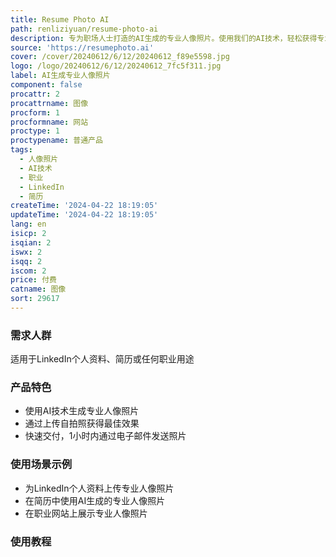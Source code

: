 ```yaml
---
title: Resume Photo AI
path: renliziyuan/resume-photo-ai
description: 专为职场人士打造的AI生成的专业人像照片。使用我们的AI技术，轻松获得专业人像照片，非常适合LinkedIn个人资料、简历或任何职业用途。
source: 'https://resumephoto.ai'
cover: /cover/20240612/6/12/20240612_f89e5598.jpg
logo: /logo/20240612/6/12/20240612_7fc5f311.jpg
label: AI生成专业人像照片
component: false
procattr: 2
procattrname: 图像
procform: 1
procformname: 网站
proctype: 1
proctypename: 普通产品
tags:
  - 人像照片
  - AI技术
  - 职业
  - LinkedIn
  - 简历
createTime: '2024-04-22 18:19:05'
updateTime: '2024-04-22 18:19:05'
lang: en
isicp: 2
isqian: 2
iswx: 2
isqq: 2
iscom: 2
price: 付费
catname: 图像
sort: 29617
---
```




### 需求人群
适用于LinkedIn个人资料、简历或任何职业用途

### 产品特色
- 使用AI技术生成专业人像照片
- 通过上传自拍照获得最佳效果
- 快速交付，1小时内通过电子邮件发送照片

### 使用场景示例
- 为LinkedIn个人资料上传专业人像照片
- 在简历中使用AI生成的专业人像照片
- 在职业网站上展示专业人像照片

### 使用教程


  
